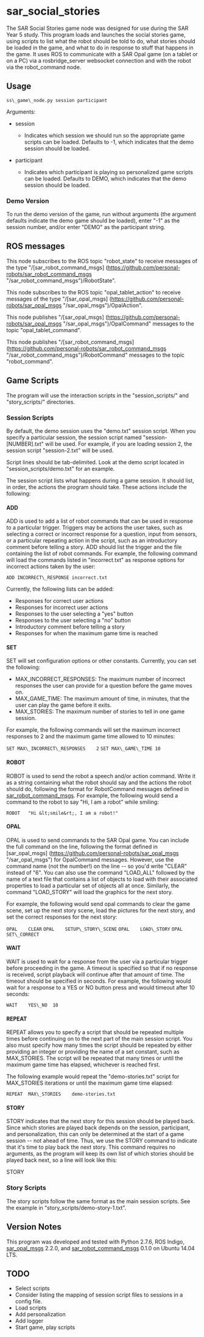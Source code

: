 # sar\_social\_stories

The SAR Social Stories game node was designed for use during the SAR Year 5 study. This program loads and launches the social stories game, using scripts to list what the robot should be told to do, what stories should be loaded in the game, and what to do in response to stuff that happens in the game. It uses ROS to communicate with a SAR Opal game (on a tablet or on a PC) via a rosbridge\_server websocket connection and with the robot via the robot\_command node.

## Usage 

`ss\_game\_node.py session participant`

Arguments:

- session
    - Indicates which session we should run so the appropriate game scripts can
      be loaded. Defaults to -1, which indicates that the demo session should
      be loaded.

- participant
    - Indicates which participant is playing so personalized game scripts can
      be loaded. Defaults to DEMO, which indicates that the demo session should
      be loaded.


### Demo Version

To run the demo version of the game, run without arguments (the argument
defaults indicate the demo game should be loaded), enter "-1" as the session
number, and/or enter "DEMO" as the participant string. 

## ROS messages

This node subscribes to the ROS topic "robot\_state" to receive messages of the type "/[sar\_robot\_command\_msgs] (https://github.com/personal-robots/sar_robot_command_msgs "/sar_robot_command_msgs")/RobotState".

This node subscribes to the ROS topic "opal\_tablet\_action" to receive messages of the type "/[sar\_opal\_msgs] (https://github.com/personal-robots/sar_opal_msgs "/sar_opal_msgs")/OpalAction".

This node publishes "/[sar\_opal\_msgs] (https://github.com/personal-robots/sar_opal_msgs "/sar_opal_msgs")/OpalCommand" messages to the topic "opal\_tablet\_command".

This node publishes "/[sar\_robot\_command\_msgs] (https://github.com/personal-robots/sar_robot_command_msgs "/sar_robot_command_msgs")/RobotCommand" messages to the topic "robot\_command".

## Game Scripts

The program will use the interaction scripts in the "session\_scripts/" and
"story\_scripts/" directories.

### Session Scripts

By default, the demo session uses the "demo.txt" session script. When you
specify a particular session, the session script named "session-\[NUMBER\].txt"
will be used. For example, if you are loading session 2, the session script
"session-2.txt" will be used. 

Script lines should be tab-delimited. Look at the demo script located in
"session\_scripts/demo.txt" for an example.

The session script lists what happens during a game session. It should list, in
order, the actions the program should take. These actions include the
following:

#### ADD

ADD is used to add a list of robot commands that can be used in response to a
particular trigger. Triggers may be actions the user takes, such as selecting a
correct or incorrect response for a question, input from sensors, or a
particular repeating action in the script, such as an introductory comment
before telling a story. ADD should list the trigger and the file containing the
list of robot commands. For example, the following command will load the
commands listed in "incorrect.txt" as response options for incorrect actions
taken by the user:

`ADD INCORRECT\_RESPONSE incorrect.txt`

Currently, the following lists can be added:

- Responses for correct user actions
- Responses for incorrect user actions
- Responses to the user selecting a "yes" button
- Responses to the user selecting a "no" button
- Introductory comment before telling a story
- Responses for when the maximum game time is reached

#### SET

SET will set configuration options or other constants. Currently, you can set
the following:

- MAX\_INCORRECT\_RESPONSES: The maximum number of incorrect responses the user can provide for a question before the game moves on.
- MAX\_GAME\_TIME: The maximum amount of time, in minutes, that the user can play the game before it exits.
- MAX\_STORIES: The maximum number of stories to tell in one game session.

For example, the following commands will set the maximum incorrect responses to
2 and the maximum game time allowed to 10 minutes:

`SET MAX\_INCORRECT\_RESPONSES    2`
`SET MAX\_GAME\_TIME 10`

#### ROBOT

ROBOT is used to send the robot a speech and/or action command. Write it as a
string containing what the robot should say and the actions the robot should
do, following the format for RobotCommand messages defined in [sar\_robot\_command\_msgs](https://github.com/personal-robots/sar_robot_command_msgs "/sar_robot_command_msgs"). For example, the following would send a command to the robot to say "Hi, I am a robot" while smiling:

`ROBOT   "Hi &lt;smile&rt;, I am a robot!"`

#### OPAL

OPAL is used to send commands to the SAR Opal game. You can include the full
command on the line, following the format defined in [sar\_opal\_msgs] (https://github.com/personal-robots/sar_opal_msgs "/sar_opal_msgs") for
OpalCommand messages. However, use the command name (not the number!) on the
line -- so you'd write "CLEAR" instead of "6". You can also use the command
"LOAD\_ALL" followed by the name of a text file that contains a list of objects
to load with their associated properties to load a particular set of objects
all at once. Similarly, the command "LOAD\_STORY" will load the graphics for the
next story.

For example, the following would send opal commands to clear the game scene,
set up the next story scene, load the pictures for the next story, and set the
correct responses for the next story:

`OPAL    CLEAR`
`OPAL    SETUP\_STORY\_SCENE`
`OPAL    LOAD\_STORY`
`OPAL    SET\_CORRECT`

#### WAIT

WAIT is used to wait for a response from the user via a particular trigger
before proceeding in the game. A timeout is specified so that if no response is
received, script playback will continue after that amount of time. The timeout
should be specified in seconds. For example, the following would wait for a
response to a YES or NO button press and would timeout after 10 seconds:

`WAIT    YES\_NO  10`

#### REPEAT

REPEAT allows you to specify a script that should be repeated multiple times
before continuing on to the next part of the main session script. You also must
specify how many times the script should be repeated by either providing an
integer or providing the name of a set constant, such as MAX\_STORIES. The
script will be repeated that many times or until the maximum game time has
elapsed, whichever is reached first. 

The following example would repeat the "demo-stories.txt" script for
MAX\_STORIES iterations or until the maximum game time elapsed: 

`REPEAT  MAX\_STORIES    demo-stories.txt`

#### STORY

STORY indicates that the next story for this session should be played back.
Since which stories are played back depends on the session, participant, and
personalization, this can only be determined at the start of a game session --
not ahead of time. Thus, we use the STORY command to indicate that it's time to
play back the next story. This command requires no arguments, as the program
will keep its own list of which stories should be played back next, so a line
will look like this:

STORY

### Story Scripts

The story scripts follow the same format as the main session scripts. See the example in "story\_scripts/demo-story-1.txt".

## Version Notes

This program was developed and tested with Python 2.7.6, ROS Indigo, [sar\_opal\_msgs](https://github.com/personal-robots/sar_opal_msgs "/sar_opal_msgs") 2.2.0, and [sar\_robot\_command\_msgs](https://github.com/personal-robots/sar_robot_command_msgs "/sar_robot_command_msgs") 0.1.0 on Ubuntu 14.04 LTS. 

## TODO
- Select scripts
- Consider listing the mapping of session script files to sessions in a config file.
- Load scripts
- Add personalization
- Add logger
- Start game, play scripts


